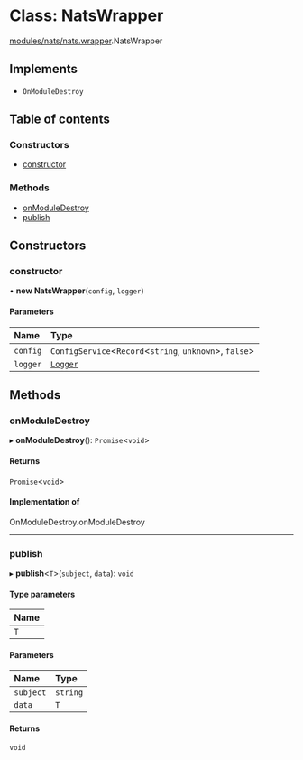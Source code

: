 # Class: NatsWrapper

[modules/nats/nats.wrapper](../modules/modules_nats_nats_wrapper.md).NatsWrapper

## Implements

- `OnModuleDestroy`

## Table of contents

### Constructors

- [constructor](modules_nats_nats_wrapper.NatsWrapper.md#constructor)

### Methods

- [onModuleDestroy](modules_nats_nats_wrapper.NatsWrapper.md#onmoduledestroy)
- [publish](modules_nats_nats_wrapper.NatsWrapper.md#publish)

## Constructors

### constructor

• **new NatsWrapper**(`config`, `logger`)

#### Parameters

| Name | Type |
| :------ | :------ |
| `config` | `ConfigService`<`Record`<`string`, `unknown`\>, ``false``\> |
| `logger` | [`Logger`](modules_logger_logger_service.Logger.md) |

## Methods

### onModuleDestroy

▸ **onModuleDestroy**(): `Promise`<`void`\>

#### Returns

`Promise`<`void`\>

#### Implementation of

OnModuleDestroy.onModuleDestroy

___

### publish

▸ **publish**<`T`\>(`subject`, `data`): `void`

#### Type parameters

| Name |
| :------ |
| `T` |

#### Parameters

| Name | Type |
| :------ | :------ |
| `subject` | `string` |
| `data` | `T` |

#### Returns

`void`
